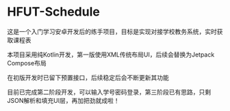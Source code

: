 # HFUT-Schedule
这是一个入门学习安卓开发后的练手项目，目标是实现对接学校教务系统，实时获取课程表
 
本项目采用纯Kotlin开发，第一版使用XML传统布局UI，后续会替换为Jetpack Compose布局

在初版开发时已留下预置接口，后续稳定后会不断更新其功能
 
目前已完成第二阶段开发，可以输入学号密码登录，第三阶段已有思路，只剩JSON解析和填充UI层，再加把劲就成啦！
